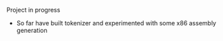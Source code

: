 Project in progress

- So far have built tokenizer and experimented with some x86 assembly generation
